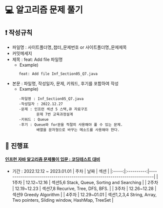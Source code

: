 # :computer: 알고리즘 문제 풀기

## :exclamation: 작성규칙
* 파일명 : 사이트폴더명_챕터_문제번호 or 사이트폴더명_문제제목
* 커밋메세지
* 제목 : feat: Add file 파일명
    * Example)
   ```
      feat: Add file Inf_Section05_Q7.java
   ```
* 본문 : 파일명, 작성일자, 문제, 키워드, 후기를 포함하여 작성
    * Example)
   ```
      -파일명 : Inf_Section05_Q7.java
      -작성일자 : 2022.12.27
      -문제 : 인프런 섹션 5 스택,큐 자료구조
              문제 7번 교육과정설계
      -키워드 : Queue
      -후기 : Queue와 for문을 적절히 사용해야 풀 수 있는 문제.
              배열을 문자형으로 바꾸는 메소드를 사용해야 한다.
   ```

## :date: 진행표
#### [인프런 자바 알고리즘 문제풀이 입문 : 코딩테스트 대비](https://www.inflearn.com/course/%EC%9E%90%EB%B0%94-%EC%95%8C%EA%B3%A0%EB%A6%AC%EC%A6%98-%EB%AC%B8%EC%A0%9C%ED%92%80%EC%9D%B4-%EC%BD%94%ED%85%8C%EB%8C%80%EB%B9%84)
* 기간 : 2022.12.12 ~ 2023.01.01
| 주차  | 날짜        | 섹션                                                                       |
|:-----:|:----------:|----------------------------------------------------------------------------|
| 1주차 | 12.12~12.16 | 섹션5,6 Stack, Queue, Sorting and Searching                                |
| 2주차 | 12.19~12.23 | 섹션7,8 Recurive, Tree, DFS, BFS.                                          |
| 3주차 | 12.26~12.28 | 섹션9 Greedy Algorithm                                                     |
| 4주차 | 12.29~01.01 | 섹션1,2,3,4 String, Array, Two pointers, Sliding window, HashMap, TreeSet  |
